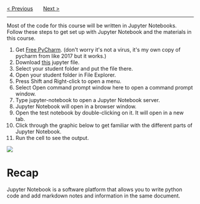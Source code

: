 <a href="/v4/Main.md">&lt; Previous</a>
&nbsp;&nbsp;&nbsp;&nbsp;&nbsp;
<a href="/v4/Python-Intro/Variables.md">Next &gt;</a>
<hr>
Most of the code for this course will be written in Jupyter Notebooks. Follow these steps to get set up with Jupyter Notebook and the materials in this course.
<ol>
  <li>Get <a href="https://drive.google.com/uc?id=1VgP4gHvHT_96u8J3Z8bXNaptnvlLeMkZ&export=download">Free PyCharm</a>. (don't worry it's not a virus, it's my own copy of pycharm from like 2017 but it works.)</li>
  <li>Download <a href="https://drive.google.com/uc?id=1vPBhi49kZspTxR7uq41xdxBrFDHKXjMx&export=download">this</a> jupyter file.</li>
  <li>Select your student folder and put the file there.</li>
  <li>Open your student folder in File Explorer.</li>
  <li>Press Shift and Right-click to open a menu.</li>
  <li>Select Open command prompt window here to open a command prompt window.</li>
  <li>Type jupyter-notebook to open a Jupyter Notebook server.</li>
  <li>Jupyter Notebook will open in a browser window.</li>
  <li>Open the test notebook by double-clicking on it. It will open in a new tab.</li>
  <li>Click through the graphic below to get familiar with the different parts of Jupyter Notebook.</li>
  <li>Run the cell to see the output.</li>
</ol>
<img src="https://user-images.githubusercontent.com/97191004/192189186-ee637806-8e91-49c2-bc31-97cea537c539.png">
<h1>Recap</h1>
Jupyter Notebook is a software platform that allows you to write python code and add markdown notes and information in the same document.

